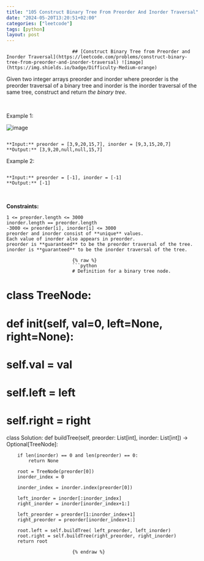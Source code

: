 ```yaml
---
title: "105 Construct Binary Tree From Preorder And Inorder Traversal"
date: "2024-05-20T13:20:51+02:00"
categories: ["leetcode"]
tags: [python]
layout: post
---
```



                            ## [Construct Binary Tree from Preorder and Inorder Traversal](https://leetcode.com/problems/construct-binary-tree-from-preorder-and-inorder-traversal) ![image](https://img.shields.io/badge/Difficulty-Medium-orange)

Given two integer arrays preorder and inorder where preorder is the preorder traversal of a binary tree and inorder is the inorder traversal of the same tree, construct and return *the binary tree*.

 

Example 1:

![image](https://assets.leetcode.com/uploads/2021/02/19/tree.jpg)
```

**Input:** preorder = [3,9,20,15,7], inorder = [9,3,15,20,7]
**Output:** [3,9,20,null,null,15,7]

```

Example 2:

```

**Input:** preorder = [-1], inorder = [-1]
**Output:** [-1]

```

 

**Constraints:**

	1 <= preorder.length <= 3000
	inorder.length == preorder.length
	-3000 <= preorder[i], inorder[i] <= 3000
	preorder and inorder consist of **unique** values.
	Each value of inorder also appears in preorder.
	preorder is **guaranteed** to be the preorder traversal of the tree.
	inorder is **guaranteed** to be the inorder traversal of the tree.

                            {% raw %}
                            ```python
                            # Definition for a binary tree node.
# class TreeNode:
#     def __init__(self, val=0, left=None, right=None):
#         self.val = val
#         self.left = left
#         self.right = right
class Solution:
    def buildTree(self, preorder: List[int], inorder: List[int]) -> Optional[TreeNode]:
        
        if len(inorder) == 0 and len(preorder) == 0:
            return None
        
        root = TreeNode(preorder[0])
        inorder_index = 0

        inorder_index = inorder.index(preorder[0])

        left_inorder = inorder[:inorder_index]
        right_inorder = inorder[inorder_index+1:]
       
        left_preorder = preorder[1:inorder_index+1]
        right_preorder = preorder[inorder_index+1:]
        
        root.left = self.buildTree( left_preorder, left_inorder)
        root.right = self.buildTree(right_preorder, right_inorder)
        return root
        
                            {% endraw %}
                            